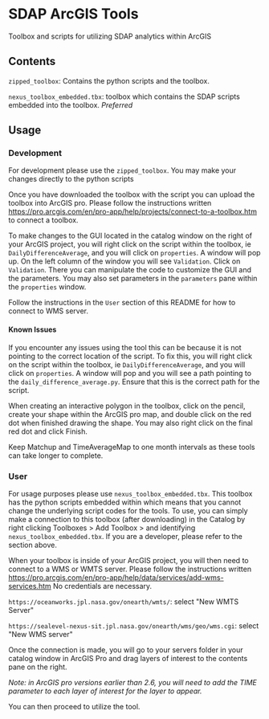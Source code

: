# SDAP ArcGIS Tools

Toolbox and scripts for utilizing SDAP analytics within ArcGIS

## Contents

`zipped_toolbox`: Contains the python scripts and the toolbox. 

`nexus_toolbox_embedded.tbx`: toolbox which contains the SDAP scripts embedded into the toolbox. *Preferred*

## Usage

### Development
For development please use the `zipped_toolbox`. You may make your changes directly to the python scripts

Once you have downloaded the toolbox with the script you can upload the toolbox into ArcGIS pro. 
Please follow the instructions written https://pro.arcgis.com/en/pro-app/help/projects/connect-to-a-toolbox.htm to connect a toolbox.

To make changes to the GUI located in the catalog window on the right of your ArcGIS project, you will right click on 
the script within the toolbox, ie `DailyDifferenceAverage`, and you will click on `properties`. A window will pop up. 
On the left column of the window you will see `Validation`. Click on `Validation`. There you can manipulate the code to 
customize the GUI and the parameters. You may also set parameters in the `parameters` pane within the `properties` window.

Follow the instructions in the `User` section of this README for how to connect to WMS server.

#### Known Issues
If you encounter any issues using the tool this can be because it is not pointing to the correct location of the script. 
To fix this, you will right click on the script within the toolbox, ie `DailyDifferenceAverage`, and you will click on 
`properties`. A window will pop and you will see a path pointing to the `daily_difference_average.py`. Ensure that this 
is the correct path for the script. 

When creating an interactive polygon in the toolbox, click on the pencil, create your shape within the ArcGIS pro map,
and double click on the red dot when finished drawing the shape. You may also right click on the final red dot and click
Finish.

Keep Matchup and TimeAverageMap to one month intervals as these tools can take longer to complete.

### User
For usage purposes please use `nexus_toolbox_embedded.tbx`. This toolbox has the python scripts embedded within which
means that you cannot change the underlying script codes for the tools. To use, you can simply make a connection to this 
toolbox (after downloading) in the Catalog by right clicking Toolboxes > Add Toolbox > and identifying `nexus_toolbox_embedded.tbx`. 
If you are a developer, please refer to the section above.

When your toolbox is inside of your ArcGIS project, you will then need to connect to a WMS or WMTS server.
Please follow the instructions written https://pro.arcgis.com/en/pro-app/help/data/services/add-wms-services.htm
No credentials are necessary.

`https://oceanworks.jpl.nasa.gov/onearth/wmts/`: select "New WMTS Server"

`https://sealevel-nexus-sit.jpl.nasa.gov/onearth/wms/geo/wms.cgi`: select "New WMS server"

Once the connection is made, you will go to your servers folder in your catalog window in ArcGIS Pro and drag layers of 
interest to the contents pane on the right.

*Note: in ArcGIS pro versions earlier than 2.6, you will need to add the TIME parameter to each layer of interest for the 
layer to appear.*

You can then proceed to utilize the tool. 

